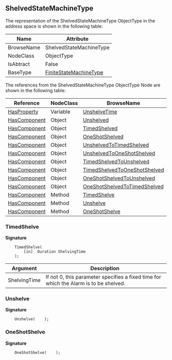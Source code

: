 <!-- objecttype -->
## ShelvedStateMachineType

The representation of the ShelvedStateMachineType ObjectType in the address space is shown in the following table:  

|Name|Attribute|
|---|---|
|BrowseName|ShelvedStateMachineType|
|NodeClass|ObjectType|
|IsAbtract|False|
|BaseType|[FiniteStateMachineType](../../../Part5/ObjectTypes/FiniteStateMachineType/readme.md)|

The references from the ShelvedStateMachineType ObjectType Node are shown in the following table:  

|Reference|NodeClass|BrowseName|DataType|TypeDefinition|ModellingRule|
|---|---|---|---|---|---|
|[HasProperty](../../../Part3/ReferenceTypes/HasProperty/readme.md)|Variable|[UnshelveTime](#UnshelveTime)|[Duration](../../../Part3/DataTypes/Duration/readme.md)|[PropertyType](../../Part5/VariableTypes/PropertyType/readme.md)|[Mandatory](../../Objects/Mandatory/readme.md)|
|[HasComponent](../../../Part3/ReferenceTypes/HasComponent/readme.md)|Object|[Unshelved](#Unshelved)||[StateType](../../Part5/ObjectTypes/StateType/readme.md)||
|[HasComponent](../../../Part3/ReferenceTypes/HasComponent/readme.md)|Object|[TimedShelved](#TimedShelved)||[StateType](../../Part5/ObjectTypes/StateType/readme.md)||
|[HasComponent](../../../Part3/ReferenceTypes/HasComponent/readme.md)|Object|[OneShotShelved](#OneShotShelved)||[StateType](../../Part5/ObjectTypes/StateType/readme.md)||
|[HasComponent](../../../Part3/ReferenceTypes/HasComponent/readme.md)|Object|[UnshelvedToTimedShelved](#UnshelvedToTimedShelved)||[TransitionType](../../Part5/ObjectTypes/TransitionType/readme.md)||
|[HasComponent](../../../Part3/ReferenceTypes/HasComponent/readme.md)|Object|[UnshelvedToOneShotShelved](#UnshelvedToOneShotShelved)||[TransitionType](../../Part5/ObjectTypes/TransitionType/readme.md)||
|[HasComponent](../../../Part3/ReferenceTypes/HasComponent/readme.md)|Object|[TimedShelvedToUnshelved](#TimedShelvedToUnshelved)||[TransitionType](../../Part5/ObjectTypes/TransitionType/readme.md)||
|[HasComponent](../../../Part3/ReferenceTypes/HasComponent/readme.md)|Object|[TimedShelvedToOneShotShelved](#TimedShelvedToOneShotShelved)||[TransitionType](../../Part5/ObjectTypes/TransitionType/readme.md)||
|[HasComponent](../../../Part3/ReferenceTypes/HasComponent/readme.md)|Object|[OneShotShelvedToUnshelved](#OneShotShelvedToUnshelved)||[TransitionType](../../Part5/ObjectTypes/TransitionType/readme.md)||
|[HasComponent](../../../Part3/ReferenceTypes/HasComponent/readme.md)|Object|[OneShotShelvedToTimedShelved](#OneShotShelvedToTimedShelved)||[TransitionType](../../Part5/ObjectTypes/TransitionType/readme.md)||
|[HasComponent](../../../Part3/ReferenceTypes/HasComponent/readme.md)|Method|[TimedShelve](#TimedShelve)|||[Mandatory](../../Objects/Mandatory/readme.md)|
|[HasComponent](../../../Part3/ReferenceTypes/HasComponent/readme.md)|Method|[Unshelve](#Unshelve)|||[Mandatory](../../Objects/Mandatory/readme.md)|
|[HasComponent](../../../Part3/ReferenceTypes/HasComponent/readme.md)|Method|[OneShotShelve](#OneShotShelve)|||[Mandatory](../../Objects/Mandatory/readme.md)|

### <a name="TimedShelve"></a>TimedShelve

**Signature**
```
    TimedShelve(
        [in]  Duration ShelvingTime
    );
```

|Argument|Description|
|---|---|
|ShelvingTime|If not 0, this parameter specifies a fixed time for which the Alarm is to be shelved.|

### <a name="Unshelve"></a>Unshelve

**Signature**
```
    Unshelve(    );
```
### <a name="OneShotShelve"></a>OneShotShelve

**Signature**
```
    OneShotShelve(    );
```

